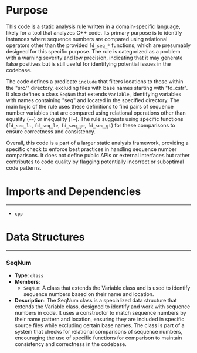 # Purpose
This code is a static analysis rule written in a domain-specific language, likely for a tool that analyzes C++ code. Its primary purpose is to identify instances where sequence numbers are compared using relational operators other than the provided `fd_seq_*` functions, which are presumably designed for this specific purpose. The rule is categorized as a problem with a warning severity and low precision, indicating that it may generate false positives but is still useful for identifying potential issues in the codebase.

The code defines a predicate `include` that filters locations to those within the "src/" directory, excluding files with base names starting with "fd_cstr". It also defines a class `SeqNum` that extends `Variable`, identifying variables with names containing "seq" and located in the specified directory. The main logic of the rule uses these definitions to find pairs of sequence number variables that are compared using relational operations other than equality (`==`) or inequality (`!=`). The rule suggests using specific functions (`fd_seq_lt`, `fd_seq_le`, `fd_seq_ge`, `fd_seq_gt`) for these comparisons to ensure correctness and consistency.

Overall, this code is a part of a larger static analysis framework, providing a specific check to enforce best practices in handling sequence number comparisons. It does not define public APIs or external interfaces but rather contributes to code quality by flagging potentially incorrect or suboptimal code patterns.
# Imports and Dependencies

---
- `cpp`


# Data Structures

---
### SeqNum
- **Type**: `class`
- **Members**:
    - `SeqNum`: A class that extends the Variable class and is used to identify sequence numbers based on their name and location.
- **Description**: The SeqNum class is a specialized data structure that extends the Variable class, designed to identify and work with sequence numbers in code. It uses a constructor to match sequence numbers by their name pattern and location, ensuring they are included in specific source files while excluding certain base names. The class is part of a system that checks for relational comparisons of sequence numbers, encouraging the use of specific functions for comparison to maintain consistency and correctness in the codebase.


